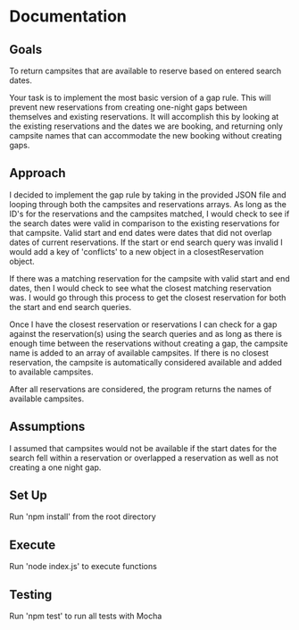 # Documentation 

## Goals

To return campsites that are available to reserve based on entered search dates.

Your task is to implement the most basic version of a gap rule. This will prevent new reservations from creating one-night gaps between themselves and existing reservations. It will accomplish this by looking at the existing reservations and the dates we are booking, and returning only campsite names that can accommodate the new booking without creating gaps.

## Approach

I decided to implement the gap rule by taking in the provided JSON file and looping through both the campsites and reservations arrays. As long as the ID's for the reservations and the campsites matched, I would check to see if the search dates were valid in comparison to the existing reservations for that campsite. Valid start and end dates were dates that did not overlap dates of current reservations. If the start or end search query was invalid I would add a key of 'conflicts' to a new object in a closestReservation object.

If there was a matching reservation for the campsite with valid start and end dates, then I would check to see what the closest matching reservation was.  I would go through this process to get the closest reservation for both the start and end search queries. 

Once I have the closest reservation or reservations I can check for a gap against the reservation(s) using the search queries and as long as there is enough time between the reservations without creating a gap, the campsite name is added to an array of available campsites. If there is no closest reservation, the campsite is automatically considered available and added to available campsites. 

After all reservations are considered, the program returns the names of available campsites.

## Assumptions

I assumed that campsites would not be available if the start dates for the search fell within a reservation or overlapped a reservation as well as not creating a one night gap.

## Set Up

Run 'npm install' from the root directory

## Execute

Run 'node index.js' to execute functions

## Testing

Run 'npm test' to run all tests with Mocha
